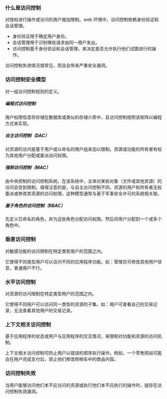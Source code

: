 ### 什么是访问控制

对授权进行操作或访问的用户施加限制。web 环境中，访问控制依赖身份验证和会话管理。

- 身份验证用于确定用户身份。
- 会话管理用于识别哪些请求由同一用户发出。
- 访问控制基于身份验证和会话管理，来决定是否允许执行他们试图进行的操作。

访问控制失效情况很常见，而且会带来严重安全漏洞。

### 访问控制安全模型

对一组访问控制规则的定义。

##### 编程式访问控制

用户权限信息将存储在数据库或类似的存储介质中，且访问控制按照该矩阵以编程方式来实现。

##### 自主访问控制（DAC）

对资源的访问是基于用户或以命名的用户组来加以限制。资源或功能的所有者有权为其他用户分配或委派访问权限。

##### 强制访问控制（MAC）

由中央控制的访问控制系统。在该系统中，主体对某些对象（文件或其他资源）的访问会受到限制。值得注意的是，与自主访问控制不同，资源的用户和所有者无权委派或修改其资源的访问权限。这种模型通常与基于军事安全许可的系统相关联。

##### 基于角色的访问控制（RBAC）

先定义已命名的角色，并为这些角色分配访问权限。然后将用户分配到一个或多个角色中。

### 垂直访问控制

对敏感功能的访问限制在特定类型用户的范围之内。

它使得不同类型用户可以访问不同的应用程序功能。如：管理员可修改其他用户信息，普通用户不行。

### 水平访问控制

对资源的访问限制在特定类型用户的范围之内。

它使得不同用户可以访问同一类型的资源的子集。如：用户可查看自己的交易记录，无法查看其他用户的交易记录。

### 上下文相关访问控制

基于应用程序的状态或用户与应用程序的交互情况，来限制对功能和资源的访问机制。

上下文相关访问控制可防止用户以错误的顺序执行操作。例如，一个零售网站可能会在用户完成支付后，禁止他们修改购物车中的商品内容。

### 访问控制失效

当用户能够访问他们本不应访问的资源或执行他们本不应执行的操作时，就存在访问控制失效漏洞。

